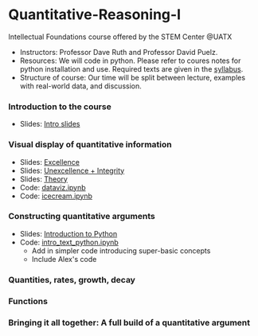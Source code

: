 # Quantitative-Reasoning-I
Intellectual Foundations course offered by the STEM Center @UATX

- Instructors: Professor Dave Ruth and Professor David Puelz.
- Resources: We will code in python.  Please refer to coures notes for python installation and use.  Required texts are given in the [syllabus](syllabus.pdf).
- Structure of course: Our time will be split between lecture, examples with real-world data, and discussion.

### Introduction to the course

- Slides: [Intro slides](topics/Introduction/intro.pdf)

### Visual display of quantitative information

- Slides: [Excellence](topics/DataViz/excellence.pdf)
- Slides: [Unexcellence + Integrity](topics/DataViz/hallofshame.pdf)
- Slides: [Theory](topics/DataViz/theory.pdf)
- Code: [dataviz.ipynb](notebooks/dataviz.ipynb)
- Code: [icecream.ipynb](notebooks/icecream.ipynb)

### Constructing quantitative arguments

- Slides: [Introduction to Python](topics/QuantArguments/python.pdf)
- Code: [intro_text_python.ipynb](notebooks/intro_text_python.ipynb)
	- Add in simpler code introducing super-basic concepts
	- Include Alex's code

### Quantities, rates, growth, decay

### Functions

### Bringing it all together: A full build of a quantitative argument

